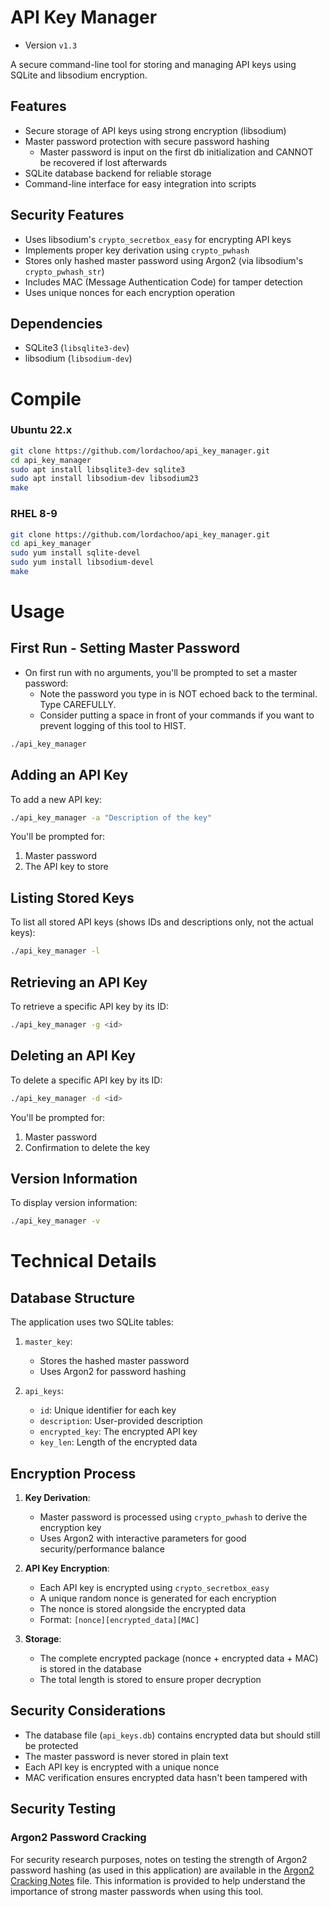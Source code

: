 # API Key Manager

- Version `v1.3`

A secure command-line tool for storing and managing API keys using SQLite and libsodium encryption.

## Features

- Secure storage of API keys using strong encryption (libsodium)
- Master password protection with secure password hashing
   - Master password is input on the first db initialization and CANNOT be recovered if lost afterwards
- SQLite database backend for reliable storage
- Command-line interface for easy integration into scripts


## Security Features

- Uses libsodium's `crypto_secretbox_easy` for encrypting API keys
- Implements proper key derivation using `crypto_pwhash`
- Stores only hashed master password using Argon2 (via libsodium's `crypto_pwhash_str`)
- Includes MAC (Message Authentication Code) for tamper detection
- Uses unique nonces for each encryption operation

## Dependencies

- SQLite3 (`libsqlite3-dev`)
- libsodium (`libsodium-dev`)

# Compile

### Ubuntu 22.x

```bash
git clone https://github.com/lordachoo/api_key_manager.git
cd api_key_manager
sudo apt install libsqlite3-dev sqlite3
sudo apt install libsodium-dev libsodium23
make
```

### RHEL 8-9

```bash
git clone https://github.com/lordachoo/api_key_manager.git
cd api_key_manager
sudo yum install sqlite-devel
sudo yum install libsodium-devel
make
```

# Usage

## First Run - Setting Master Password

- On first run with no arguments, you'll be prompted to set a master password:
   - Note the password you type in is NOT echoed back to the terminal. Type CAREFULLY.
   - Consider putting a space in front of your commands if you want to prevent logging of this tool to HIST.

```bash
./api_key_manager
```

## Adding an API Key

To add a new API key:

```bash
./api_key_manager -a "Description of the key"
```

You'll be prompted for:
1. Master password
2. The API key to store

## Listing Stored Keys

To list all stored API keys (shows IDs and descriptions only, not the actual keys):

```bash
./api_key_manager -l
```

## Retrieving an API Key

To retrieve a specific API key by its ID:

```bash
./api_key_manager -g <id>
```

## Deleting an API Key

To delete a specific API key by its ID:

```bash
./api_key_manager -d <id>
```

You'll be prompted for:
1. Master password
2. Confirmation to delete the key

## Version Information

To display version information:

```bash
./api_key_manager -v
```

# Technical Details

## Database Structure

The application uses two SQLite tables:

1. `master_key`:
   - Stores the hashed master password
   - Uses Argon2 for password hashing

2. `api_keys`:
   - `id`: Unique identifier for each key
   - `description`: User-provided description
   - `encrypted_key`: The encrypted API key
   - `key_len`: Length of the encrypted data

## Encryption Process

1. **Key Derivation**:
   - Master password is processed using `crypto_pwhash` to derive the encryption key
   - Uses Argon2 with interactive parameters for good security/performance balance

2. **API Key Encryption**:
   - Each API key is encrypted using `crypto_secretbox_easy`
   - A unique random nonce is generated for each encryption
   - The nonce is stored alongside the encrypted data
   - Format: `[nonce][encrypted_data][MAC]`

3. **Storage**:
   - The complete encrypted package (nonce + encrypted data + MAC) is stored in the database
   - The total length is stored to ensure proper decryption

## Security Considerations

- The database file (`api_keys.db`) contains encrypted data but should still be protected
- The master password is never stored in plain text
- Each API key is encrypted with a unique nonce
- MAC verification ensures encrypted data hasn't been tampered with

## Security Testing

### Argon2 Password Cracking

For security research purposes, notes on testing the strength of Argon2 password hashing (as used in this application) are available in the [Argon2 Cracking Notes](tools/argon2CrackNotes.md) file. This information is provided to help understand the importance of strong master passwords when using this tool.
